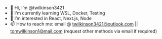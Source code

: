 - 👋 Hi, I’m @twilkinson3421
- 🏫 I'm currently learning WSL, Docker, Testing
- 👀 I’m interested in React, Next.js, Node
- 📫 How to reach me: email @ twilkinson3421@outlook.com || tomwilkinson1@mail.com (request other methods via email if required)
